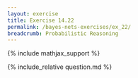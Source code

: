 ```yaml
---
layout: exercise
title: Exercise 14.22
permalink: /bayes-nets-exercises/ex_22/
breadcrumb: Probabilistic Reasoning
---
```


{% include mathjax_support %}

<div><i class="arrow-up loader" data-chapter="bayes-nets-exercises" data-exercise="ex_22" data-rating="0"></i></div>
{% include_relative question.md %}
